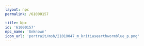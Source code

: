 ```yaml
---
layout: npc
permalink: /61000157

title: Npc
id: '61000157'
npc_name: 'Unknown'
icon_url: 'portrait/mob/21010047_m_kritiasearthwormblue_p.png'
---
```


